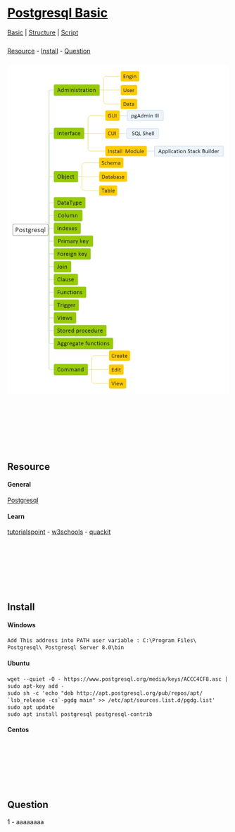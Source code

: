 <style>
.md0{margin-top: 150px;}
.md1{margin-top: 75px;}
.md2{margin-top: 50px;}
.md3{margin-top: 25px;}
.md4{margin-top: 10px;}
.tbl1 td#header{background-color: D1ECCF}
.tbl1 tr#header{background-color: D1ECCF}
</style>


# [<span style="color:black;"> Postgresql Basic</span>]( Postgresql.md)
[Basic]( Postgresql-Basic.md) | 
[Structure]( Postgresql-Structure.md) | 
[Script]( Postgresql-Script.md)


<div class="md3"></div>
<a href="#Resource">Resource</a> - 
<a href="#Install">Install</a> - 
<a href="#Question">Question</a> 


<div class="md3"></div>

![]( Postgresql.jpeg)







<div class="md0"></div>

## Resource

#### General

<a href="https://www. Postgresql.com/" target="_blank"> Postgresql</a>

#### Learn

<a href="https://www.tutorialspoint.com/ Postgresql/index.htm" target="_blank">tutorialspoint</a> - 
<a href="https://www.w3schools.com/sql/" target="_blank">w3schools</a> - 
<a href="https://www.quackit.com/ Postgresql/tutorial/" target="_blank">quackit</a>








<div class="md0"></div>

## Install

#### Windows

    Add This address into PATH user variable : C:\Program Files\ Postgresql\ Postgresql Server 8.0\bin

#### Ubuntu

    wget --quiet -O - https://www.postgresql.org/media/keys/ACCC4CF8.asc | sudo apt-key add -
    sudo sh -c 'echo "deb http://apt.postgresql.org/pub/repos/apt/ `lsb_release -cs`-pgdg main" >> /etc/apt/sources.list.d/pgdg.list'
    sudo apt update
    sudo apt install postgresql postgresql-contrib

#### Centos







<div class="md0"></div>

## Question

1 - aaaaaaaa
<br>